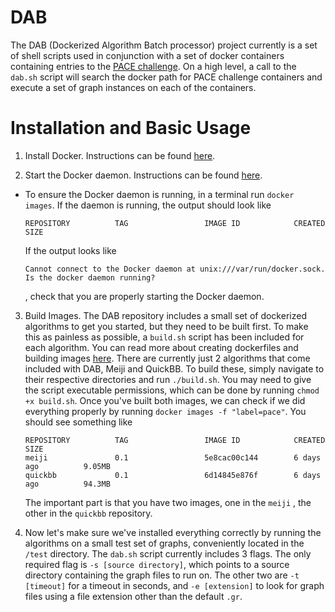 # DAB

  The DAB (Dockerized Algorithm Batch processor) project currently is a set of shell scripts used in conjunction with a
set of docker containers containing entries to the [PACE challenge](https://pacechallenge.wordpress.com/). On a high
level, a call to the `dab.sh` script will search the docker path for PACE
challenge containers and execute a set of graph instances on each of the
containers.

# Installation and Basic Usage

1. Install Docker. Instructions can be found [here](https://docs.docker.com/engine/installation/).

2. Start the Docker daemon. Instructions can be found
   [here](https://docs.docker.com/engine/admin/#start-the-daemon-using-operating-system-utilities).

  * To ensure the Docker daemon is running, in a terminal run `docker images`.
    If the daemon is running, the output should look like
    ```
    REPOSITORY          TAG                 IMAGE ID            CREATED             SIZE
    ```
    If the output looks like
    ```
    Cannot connect to the Docker daemon at unix:///var/run/docker.sock. Is the docker daemon running?
    ```
    , check that you are properly starting the Docker daemon.


3. Build Images. The DAB repository includes a small set of dockerized
   algorithms to get you started, but they need to be built first. To make this
   as painless as possible, a `build.sh` script has been included for each
   algorithm. You can read more about creating dockerfiles and building images
   [here](https://docs.docker.com/engine/reference/commandline/build/#parent-command). There are
   currently just 2 algorithms that come included with DAB, Meiji and QuickBB.
   To build these, simply navigate to their respective directories and run
   `./build.sh`. You may need to give the script executable permissions, which
   can be done by running `chmod +x build.sh`. Once you've built both images,
   we can check if we did everything properly by running `docker images -f
   "label=pace"`. You should see something like
   ```
   REPOSITORY          TAG                 IMAGE ID            CREATED             SIZE
   meiji               0.1                 5e8cac00c144        6 days ago          9.05MB
   quickbb             0.1                 6d14845e876f        6 days ago          94.3MB
   ```
   The important part is that you have two images, one in the `meiji`
   , the other in the `quickbb` repository.

4. Now let's make sure we've installed everything correctly by running the
   algorithms on a small test set of graphs, conveniently located in the
   `/test` directory. The `dab.sh` script currently includes 3 flags. The only
   required flag is `-s [source directory]`, which points to a source directory
   containing the graph files to run on. The other two are `-t [timeout]` for a
   timeout in seconds, and `-e [extension]` to look for graph files using a file
   extension other than the default `.gr`.








